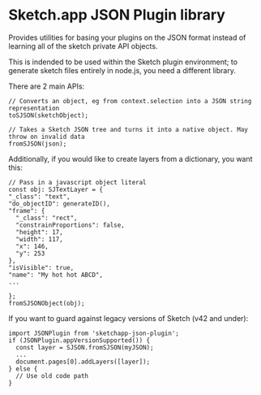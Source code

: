 # Sketch.app JSON Plugin library

Provides utilities for basing your plugins on the JSON format instead of learning all of the sketch private API objects.

This is indended to be used within the Sketch plugin environment; to generate sketch files entirely in node.js, you need a different library.

There are 2 main APIs:

    // Converts an object, eg from context.selection into a JSON string representation
    toSJSON(sketchObject);

    // Takes a Sketch JSON tree and turns it into a native object. May throw on invalid data
    fromSJSON(json);


Additionally, if you would like to create layers from a dictionary, you want this:

    // Pass in a javascript object literal
    const obj: SJTextLayer = {
    "_class": "text",
    "do_objectID": generateID(),
    "frame": {
      "_class": "rect",
      "constrainProportions": false,
      "height": 17,
      "width": 117,
      "x": 146,
      "y": 253
    },
    "isVisible": true,
    "name": "My hot hot ABCD",
    ...

    };
    fromSJSONObject(obj);

If you want to guard against legacy versions of Sketch (v42 and under):

    import JSONPlugin from 'sketchapp-json-plugin';
    if (JSONPlugin.appVersionSupported()) {
      const layer = SJSON.fromSJSON(myJSON);
      ...
      document.pages[0].addLayers([layer]);
    } else {
      // Use old code path
    }
